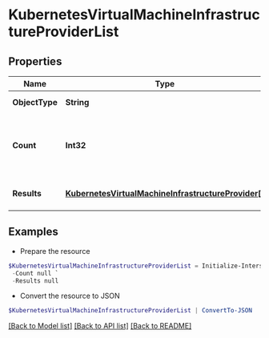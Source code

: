 # KubernetesVirtualMachineInfrastructureProviderList
## Properties

Name | Type | Description | Notes
------------ | ------------- | ------------- | -------------
**ObjectType** | **String** | A discriminator value to disambiguate the schema of a HTTP GET response body. | 
**Count** | **Int32** | The total number of &#39;kubernetes.VirtualMachineInfrastructureProvider&#39; resources matching the request, accross all pages. The &#39;Count&#39; attribute is included when the HTTP GET request includes the &#39;$inlinecount&#39; parameter. | [optional] 
**Results** | [**KubernetesVirtualMachineInfrastructureProvider[]**](KubernetesVirtualMachineInfrastructureProvider.md) | The array of &#39;kubernetes.VirtualMachineInfrastructureProvider&#39; resources matching the request. | [optional] 

## Examples

- Prepare the resource
```powershell
$KubernetesVirtualMachineInfrastructureProviderList = Initialize-IntersightKubernetesVirtualMachineInfrastructureProviderList  -ObjectType null `
 -Count null `
 -Results null
```

- Convert the resource to JSON
```powershell
$KubernetesVirtualMachineInfrastructureProviderList | ConvertTo-JSON
```

[[Back to Model list]](../README.md#documentation-for-models) [[Back to API list]](../README.md#documentation-for-api-endpoints) [[Back to README]](../README.md)

